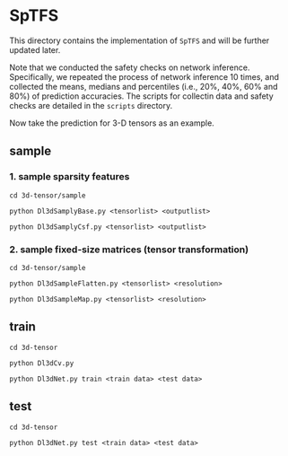 # SpTFS

This directory contains the implementation of `SpTFS` and will be further updated later.

Note that we conducted the safety checks on network inference. Specifically, we repeated the process of network inference 10 times, and collected the means, medians and percentiles (i.e., 20%, 40%, 60% and 80%) of prediction accuracies. The scripts for collectin data and safety checks are detailed in the `scripts` directory.

Now take the prediction for 3-D tensors as an example.

## sample

### 1. sample sparsity features

    cd 3d-tensor/sample

    python Dl3dSamplyBase.py <tensorlist> <outputlist>

    python Dl3dSamplyCsf.py <tensorlist> <outputlist>

### 2. sample fixed-size matrices (tensor transformation)

    cd 3d-tensor/sample
    
    python Dl3dSampleFlatten.py <tensorlist> <resolution>

    python Dl3dSampleMap.py <tensorlist> <resolution>

## train

    cd 3d-tensor

    python Dl3dCv.py

    python Dl3dNet.py train <train data> <test data>

## test

    cd 3d-tensor

    python Dl3dNet.py test <train data> <test data>
